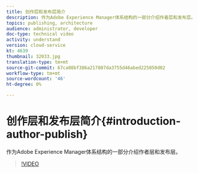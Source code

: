 ```yaml
---
title: 创作层和发布层简介
description: 作为Adobe Experience Manager体系结构的一部分介绍作者层和发布层。
topics: publishing, architecture
audience: administrator, developer
doc-type: technical video
activity: understand
version: cloud-service
kt: 4639
thumbnail: 32033.jpg
translation-type: tm+mt
source-git-commit: 67ca08bf386a217807da3755d46abed225050d02
workflow-type: tm+mt
source-wordcount: '46'
ht-degree: 0%

---
```



# 创作层和发布层简介{#introduction-author-publish}

作为Adobe Experience Manager体系结构的一部分介绍作者层和发布层。

>[!VIDEO](https://video.tv.adobe.com/v/32033/?quality=12&learn=on)